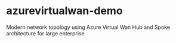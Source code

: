 # azurevirtualwan-demo
Modern network topology using Azure Virtual Wan Hub and Spoke architecture for large enterprise
